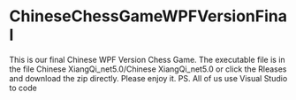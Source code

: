 # ChineseChessGameWPFVersionFinal
This is our final Chinese WPF Version Chess Game. The executable file is in the file Chinese XiangQi_net5.0/Chinese XiangQi_net5.0 or click the Rleases and download the zip directly.
Please enjoy it.
PS. All of us use Visual Studio to code
